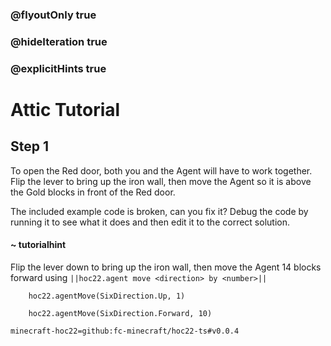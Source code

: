 ### @flyoutOnly true
### @hideIteration true
### @explicitHints true


# Attic Tutorial

## Step 1
To open the Red door, both you and the Agent will have to work together. Flip the lever to bring up the iron wall, then move the Agent so it is above the Gold blocks in front of the Red door.

The included example code is broken, can you fix it? Debug the code by running it to see what it does and then edit it to the correct solution.

#### ~ tutorialhint 
Flip the lever down to bring up the iron wall, then move the Agent 14 blocks forward using ``||hoc22.agent move <direction> by <number>||``



```ghost
    hoc22.agentMove(SixDirection.Up, 1)
```
```template
    hoc22.agentMove(SixDirection.Forward, 10)     
```
```package
minecraft-hoc22=github:fc-minecraft/hoc22-ts#v0.0.4
```